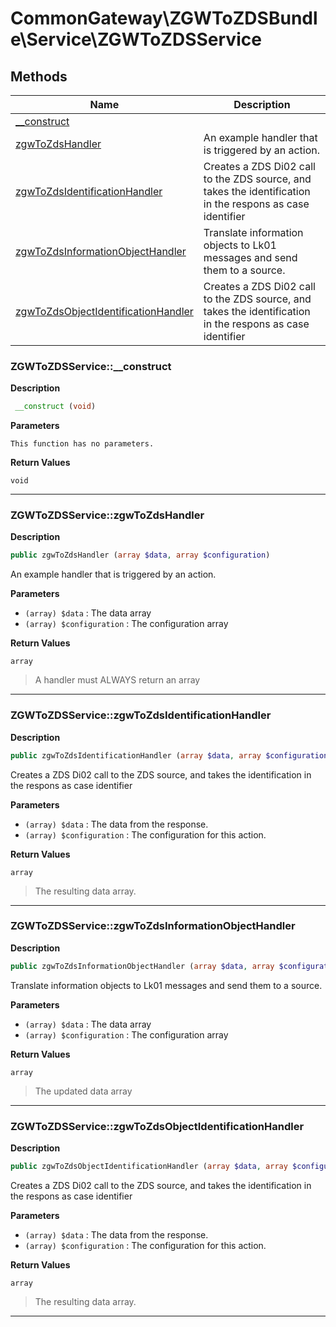 # CommonGateway\ZGWToZDSBundle\Service\ZGWToZDSService

## Methods

| Name | Description |
|------|-------------|
|[\_\_construct](#zgwtozdsservice__construct)||
|[zgwToZdsHandler](#zgwtozdsservicezgwtozdshandler)|An example handler that is triggered by an action.|
|[zgwToZdsIdentificationHandler](#zgwtozdsservicezgwtozdsidentificationhandler)|Creates a ZDS Di02 call to the ZDS source, and takes the identification in the respons as case identifier|
|[zgwToZdsInformationObjectHandler](#zgwtozdsservicezgwtozdsinformationobjecthandler)|Translate information objects to Lk01 messages and send them to a source.|
|[zgwToZdsObjectIdentificationHandler](#zgwtozdsservicezgwtozdsobjectidentificationhandler)|Creates a ZDS Di02 call to the ZDS source, and takes the identification in the respons as case identifier|

### ZGWToZDSService::\_\_construct

**Description**

```php
 __construct (void)
```

**Parameters**

`This function has no parameters.`

**Return Values**

`void`

<hr />

### ZGWToZDSService::zgwToZdsHandler

**Description**

```php
public zgwToZdsHandler (array $data, array $configuration)
```

An example handler that is triggered by an action.

**Parameters**

* `(array) $data`
  : The data array
* `(array) $configuration`
  : The configuration array

**Return Values**

`array`

> A handler must ALWAYS return an array

<hr />

### ZGWToZDSService::zgwToZdsIdentificationHandler

**Description**

```php
public zgwToZdsIdentificationHandler (array $data, array $configuration)
```

Creates a ZDS Di02 call to the ZDS source, and takes the identification in the respons as case identifier

**Parameters**

* `(array) $data`
  : The data from the response.
* `(array) $configuration`
  : The configuration for this action.

**Return Values**

`array`

> The resulting data array.

<hr />

### ZGWToZDSService::zgwToZdsInformationObjectHandler

**Description**

```php
public zgwToZdsInformationObjectHandler (array $data, array $configuration)
```

Translate information objects to Lk01 messages and send them to a source.

**Parameters**

* `(array) $data`
  : The data array
* `(array) $configuration`
  : The configuration array

**Return Values**

`array`

> The updated data array

<hr />

### ZGWToZDSService::zgwToZdsObjectIdentificationHandler

**Description**

```php
public zgwToZdsObjectIdentificationHandler (array $data, array $configuration)
```

Creates a ZDS Di02 call to the ZDS source, and takes the identification in the respons as case identifier

**Parameters**

* `(array) $data`
  : The data from the response.
* `(array) $configuration`
  : The configuration for this action.

**Return Values**

`array`

> The resulting data array.

<hr />
